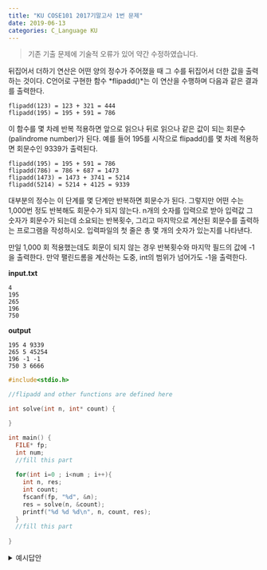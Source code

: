 ```yaml
---
title: "KU COSE101 2017기말고사 1번 문제"
date: 2019-06-13
categories: C_Language KU
---
```


> 기존 기출 문제에 기술적 오류가 있어 약간 수정하였습니다.

뒤집어서 더하기 연산은 어떤 양의 정수가 주어졌을 때 그 수를 뒤집어서 더한 값을 출력하는 것이다.
C언어로 구현한 함수 *flipadd()*는 이 연산을 수행하며 다음과 같은 결과를 출력한다.
```
flipadd(123) = 123 + 321 = 444
flipadd(195) = 195 + 591 = 786
```

이 함수를 몇 차례 반복 적용하면 앞으로 읽으나 뒤로 읽으나 같은 값이 되는 회문수(palindrome number)가 된다. 예를 들어 195를 시작으로 flipadd()를 몇 차례 적용하면 회문수인 9339가 출력된다.

```
flipadd(195) = 195 + 591 = 786
flipadd(786) = 786 + 687 = 1473
flipadd(1473) = 1473 + 3741 = 5214
flipadd(5214) = 5214 + 4125 = 9339
```

대부분의 정수는 이 단계를 몇 단계만 반복하면 회문수가 된다. 그렇지만 어떤 수는 1,000번 정도 반복해도 회문수가 되지 않는다.
n개의 숫자를 입력으로 받아 입력값 그 숫자가 회문수가 되는데 소요되는 반복횟수, 그리고 마지막으로 계산된 회문수를 출력하는 프로그램을 작성하시오.
입력파일의 첫 줄은 총 몇 개의 숫자가 있는지를 나타낸다.

만일 1,000 회 적용했는데도 회문이 되지 않는 경우 반복횟수와 마지막 필드의 값에 -1 을 출력한다.
만약 팰린드롬을 계산하는 도중, int의 범위가 넘어가도 -1을 출력한다.

**input.txt**
```
4
195
265
196
750
```

**output**
```
195 4 9339
265 5 45254
196 -1 -1
750 3 6666
```

~~~c
#include<stdio.h>

//flipadd and other functions are defined here

int solve(int n, int* count) {

}

int main() {
  FILE* fp;
  int num;
  //fill this part
  
  for(int i=0 ; i<num ; i++){
    int n, res;
    int count;
    fscanf(fp, "%d", &n);
    res = solve(n, &count);
    printf("%d %d %d\n", n, count, res);
  }
  //fill this part
  
}
~~~


<details><summary>예시답안</summary>
  
{% highlight c %}

#include<stdio.h>

int flip(int k) {
	int p = 0;
	while(k) {
		p *= 10;
		p += k%10;
		k /= 10;
	}
	return p;
}

int ispalin(int k) {
	int f = flip(k);
	if(f==k) return 1;
	else return 0;
}

int solve(int n, int* count) {
	*count = 0;
	while(!ispalin(n)){
		(*count)++;
		n+=flip(n);
		if((*count)>1000) return -1;
		if(n<0){
			(*count)=-1;
			return -1;
		}
	}
	return n;
}

int main() {
  FILE* fp;
  int num;
  fp = fopen("input.txt","r");
  fscanf(fp, "%d", &num);
  for(int i=0 ; i<num ; i++){
    int n, res;
    int count;
    fscanf(fp, "%d", &n);
    res = solve(n, &count);
    printf("%d %d %d\n", n, count, res);
  }
  return 0;
}

{% endhighlight %}

{% highlight text %}

*flip*함수 : 숫자를 뒤집어 줍니다.
*ispalin*함수 : 팰린드롬 수인지 확인해줍니다.

*fopen*함수 : 파일을 여는 함수로, fopen(파일이름, 모드)로 작성합니다.

{% endhighlight %}

</details>
